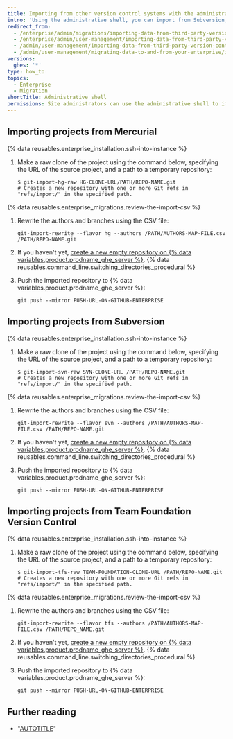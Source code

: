 ```yaml
---
title: Importing from other version control systems with the administrative shell
intro: 'Using the administrative shell, you can import from Subversion, Mercurial and Team Foundation Version Control to Git repositories on {% data variables.product.prodname_ghe_server %}.'
redirect_from:
  - /enterprise/admin/migrations/importing-data-from-third-party-version-control-systems
  - /enterprise/admin/user-management/importing-data-from-third-party-version-control-systems
  - /admin/user-management/importing-data-from-third-party-version-control-systems
  - /admin/user-management/migrating-data-to-and-from-your-enterprise/importing-data-from-third-party-version-control-systems
versions:
  ghes: '*'
type: how_to
topics:
  - Enterprise
  - Migration
shortTitle: Administrative shell
permissions: Site administrators can use the administrative shell to import data from other version control systems.
---
```


## Importing projects from Mercurial

{% data reusables.enterprise_installation.ssh-into-instance %}
1. Make a raw clone of the project using the command below, specifying the URL of the source project, and a path to a temporary repository:

   ```shell
   $ git-import-hg-raw HG-CLONE-URL/PATH/REPO-NAME.git
   # Creates a new repository with one or more Git refs in "refs/import/" in the specified path.
   ```

{% data reusables.enterprise_migrations.review-the-import-csv %}
1. Rewrite the authors and branches using the CSV file:

   ```shell
   git-import-rewrite --flavor hg --authors /PATH/AUTHORS-MAP-FILE.csv /PATH/REPO-NAME.git
   ```

1. If you haven't yet, [create a new empty repository on {% data variables.product.prodname_ghe_server %}](/repositories/creating-and-managing-repositories/creating-a-new-repository).
{% data reusables.command_line.switching_directories_procedural %}
1. Push the imported repository to {% data variables.product.prodname_ghe_server %}:

   ```shell
   git push --mirror PUSH-URL-ON-GITHUB-ENTERPRISE
   ```

## Importing projects from Subversion

{% data reusables.enterprise_installation.ssh-into-instance %}
1. Make a raw clone of the project using the command below, specifying the URL of the source project, and a path to a temporary repository:

   ```shell
   $ git-import-svn-raw SVN-CLONE-URL /PATH/REPO-NAME.git
   # Creates a new repository with one or more Git refs in "refs/import/" in the specified path.
   ```

{% data reusables.enterprise_migrations.review-the-import-csv %}
1. Rewrite the authors and branches using the CSV file:

   ```shell
   git-import-rewrite --flavor svn --authors /PATH/AUTHORS-MAP-FILE.csv /PATH/REPO-NAME.git
   ```

1. If you haven't yet, [create a new empty repository on {% data variables.product.prodname_ghe_server %}](/repositories/creating-and-managing-repositories/creating-a-new-repository).
{% data reusables.command_line.switching_directories_procedural %}
1. Push the imported repository to {% data variables.product.prodname_ghe_server %}:

   ```shell
   git push --mirror PUSH-URL-ON-GITHUB-ENTERPRISE
   ```

## Importing projects from Team Foundation Version Control

{% data reusables.enterprise_installation.ssh-into-instance %}
1. Make a raw clone of the project using the command below, specifying the URL of the source project, and a path to a temporary repository:

   ```shell
   $ git-import-tfs-raw TEAM-FOUNDATION-CLONE-URL /PATH/REPO-NAME.git
   # Creates a new repository with one or more Git refs in "refs/import/" in the specified path.
   ```

{% data reusables.enterprise_migrations.review-the-import-csv %}
1. Rewrite the authors and branches using the CSV file:

   ```shell
   git-import-rewrite --flavor tfs --authors /PATH/AUTHORS-MAP-FILE.csv /PATH/REPO_NAME.git
   ```

1. If you haven't yet, [create a new empty repository on {% data variables.product.prodname_ghe_server %}](/repositories/creating-and-managing-repositories/creating-a-new-repository).
{% data reusables.command_line.switching_directories_procedural %}
1. Push the imported repository to {% data variables.product.prodname_ghe_server %}:

   ```shell
   git push --mirror PUSH-URL-ON-GITHUB-ENTERPRISE
   ```

## Further reading

- "[AUTOTITLE](/admin/configuration/configuring-your-enterprise/command-line-utilities#import-and-export)"
